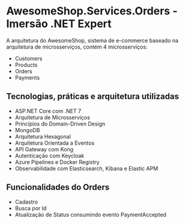 # AwesomeShop.Services.Orders - Imersão .NET Expert

A arquitetura do AwesomeShop, sistema de e-commerce baseado na arquitetura de microsserviços, contém 4 microsserviços:
- Customers
- Products
- Orders
- Payments

## Tecnologias, práticas e arquitetura utilizadas
- ASP.NET Core com .NET 7
- Arquitetura de Microsserviços
- Princípios do Domain-Driven Design
- MongoDB
- Arquitetura Hexagonal
- Arquitetura Orientada a Eventos
- API Gateway com Kong
- Autenticação com Keycloak
- Azure Pipelines e Docker Registry
- Observabilidade com Elasticsearch, Kibana e Elastic APM

## Funcionalidades do Orders
- Cadastro
- Busca por Id
- Atualização de Status consumindo evento PaymentAccepted

